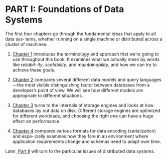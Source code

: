 # PART I: Foundations of Data Systems 

The first four chapters go through the fundamental ideas that apply to all data sys‐ tems, whether running on a single machine or distributed across a cluster of machines:

1. [Chapter 1](ch1.md) introduces the terminology and approach that we’re going to use throughout this book. It examines what we actually mean by words like *reliabil‐ ity*, *scalability*, and *maintainability*, and how we can try to achieve these goals.

2. [Chapter 2](Courses/ddia/en-us/ch2.md) compares several different data models and query languages—the most visible distinguishing factor between databases from a developer’s point of view. We will see how different models are appropriate to different situations.

3. [Chapter 3](ch4.md) turns to the internals of storage engines and looks at how databases lay out data on disk. Different storage engines are optimized for different workloads, and choosing the right one can have a huge effect on performance.

4. [Chapter 4](ch4.md) compares various formats for data encoding (serialization) and espe‐ cially examines how they fare in an environment where application requirements change and schemas need to adapt over time.

Later, [Part II](part-ii.md) will turn to the particular issues of distributed data systems.
